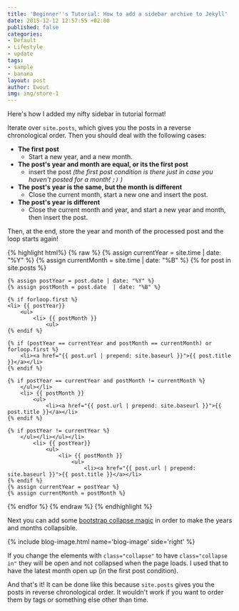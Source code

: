 ```yaml
---
title: 'Beginner''s Tutorial: How to add a sidebar archive to Jekyll'
date: 2015-12-12 12:57:55 +02:00
published: false
categories:
- Default
- Lifestyle
- update
tags:
- sample
- banana
layout: post
author: Ewout
img: img/store-1
---
```


Here's how I added my nifty sidebar in tutorial format!

Iterate over `site.posts`, which gives you the posts in a reverse chronological order. Then you should
deal with the following cases:

 - **The first post** 
   - Start a new year, and a new month.
 - **The post's year and month are equal, or its the first post**
   - insert the post *(the first post condition is there just in case you haven't posted for a month! `;)` )*
 - **The post's year is the same, but the month is different**
   - Close the current month, start a new one and insert the post.
 - **The post's year is different**
   - Close the current month and year, and start a new year and month, then insert the post.
<!--more-->
Then, at the end, store the year and month of the processed post and the loop starts again!

{% highlight html%}
{% raw %}
{% assign currentYear = site.time | date: "%Y" %}
{% assign currentMonth = site.time | date: "%B" %}
{% for post in site.posts %}
    
    {% assign postYear = post.date | date: "%Y" %}
    {% assign postMonth = post.date  | date: "%B" %}
    
    {% if forloop.first %}
    <li> {{ postYear}}
        <ul>
            <li> {{ postMonth }}
                <ul>
    {% endif %}
    
    {% if (postYear == currentYear and postMonth == currentMonth) or forloop.first %}
        <li><a href="{{ post.url | prepend: site.baseurl }}">{{ post.title }}</a></li>
    {% endif %}
    
    {% if postYear == currentYear and postMonth != currentMonth %}
        </ul></li>
        <li> {{ postMonth }}
            <ul>
                <li><a href="{{ post.url | prepend: site.baseurl }}">{{ post.title }}</a></li>
    {% endif %}
    
    {% if postYear != currentYear %}
        </ul></li></ul></li>
            <li> {{ postYear}}
                <ul>
                    <li> {{ postMonth }}
                        <ul>
                            <li><a href="{{ post.url | prepend: site.baseurl }}">{{ post.title }}</a></li>
    {% endif %}
    {% assign currentYear = postYear %}
    {% assign currentMonth = postMonth %}
{% endfor %}
{% endraw %}
{% endhighlight %}

Next you can add some [bootstrap collapse magic](http://getbootstrap.com/javascript/#collapse) in order to make the years and months collapsible.

{% include blog-image.html name='blog-image' side='right' %} 

If you change the elements with `class="collapse"` to have `class="collapse in"` they will
be open and not collapsed when the page loads. I used that to have the latest month open up (in the first post condition).
 
And that's it! It can be done like this because `site.posts` gives you the posts in reverse chronological order. It wouldn't work if you want to 
order them by tags or something else other than time.
